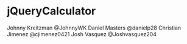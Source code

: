# jQueryCalculator

Johnny Kreitzman @JohnnyWK
Daniel Masters @danielp28
Christian Jimenez @cjimenez0421
Josh Vasquez @Joshvasquez204
